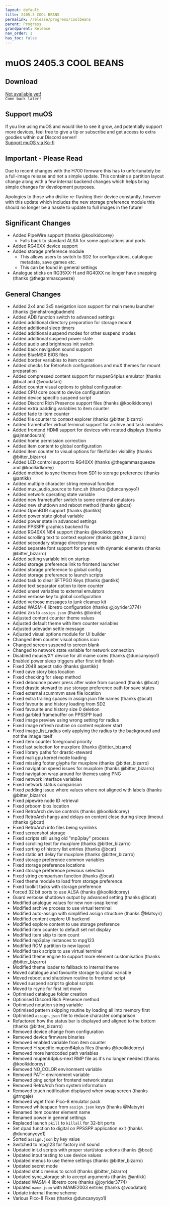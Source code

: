 ```yaml
---
layout: default
title: 2405.3 COOL BEANS
permalink: /release/progress/coolbeans
parent: Progress
grandparent: Release
nav_order: 1
has_toc: false
---
```



# muOS 2405.3 COOL BEANS
## Download
[Not available yet!]({{site.baseurl}}/release/progress/coolbeans)  
``Come back later!``

## Support muOS
If you like using muOS and would like to see it grow, and potentially support more devices, feel free to give a tip or subscribe and get access to extra goodies within our Discord server!  
[Support muOS via Ko-fi](https://ko-fi.com/xonglebongle)

## Important - Please Read
Due to recent changes with the H700 firmware this has to unfortunately be a full-image release and not a simple update. This contains a partition layout change along with a few internal backend changes which helps bring simple changes for development purposes.

Apologies to those who dislike re-flashing their device constantly, however with this update which includes the new storage preference module this should no longer be a hassle to update to full images in the future!
## Significant Changes
- Added PipeWire support (thanks @koolkidcorey)
  - Falls back to standard ALSA for some applications and ports
- Added RG40XX device support
- Added storage preference module
  - This allows users to switch to SD2 for configurations, catalogue metadata, save games etc.
  - This can be found in general settings
- Analogue sticks on RG35XX-H and RG40XX no longer have snapping (thanks @thegammasqueeze)
## General Changes
- Added 2x4 and 3x5 navigation icon support for main menu launcher (thanks @mehstrongbadmeh)
- Added ADB function switch to advanced settings
- Added additional directory preparation for storage mount
- Added additional sleep timers
- Added additional suspend modes for other suspend modes
- Added additional suspend power state
- Added audio and brightness init switch
- Added back navigation sound support
- Added BlueMSX BIOS files
- Added border variables to item counter
- Added checks for RetroArch configurations and muX themes for mount preparation
- Added compressed content support for mupen64plus emulator (thanks @bcat and @voodatari)
- Added counter visual options to global configuration
- Added CPU core count to device configuration
- Added device specific suspend script
- Added Discord Rich Presence support files (thanks @koolkidcorey)
- Added extra padding variables to item counter
- Added fade to item counter
- Added file counter to context explorer (thanks @bitter_bizarro)
- Added framebuffer virtual terminal support for archive and task modules
- Added frontend HDMI support for devices with rotated displays (thanks @ajmandourah)
- Added home permission correction
- Added item content to global configuration
- Added item counter to visual options for file/folder visibility (thanks @bitter_bizarro)
- Added LED control support to RG40XX (thanks @thegammasqueeze and @koolkidkorey)
- Added method to sync themes from SD1 to storage preference (thanks @antikk)
- Added multiple character string removal function
- Added mux_audio_source to func.sh (thanks @duncanyoyo1)
- Added network operating state variable
- Added new framebuffer switch to some external emulators
- Added new shutdown and reboot method (thanks @bcat)
- Added OpenBOR support (thanks @antikk)
- Added power state global variable
- Added power state in advanced settings
- Added PPSSPP graphics backend fix
- Added RG40XX N64 support (thanks @koolkidcorey)
- Added scrolling text to context explorer (thanks @bitter_bizarro)
- Added secondary storage directory prep
- Added separate font support for panels with dynamic elements (thanks @bitter_bizarro)
- Added setting variable init on startup
- Added storage preference link to frontend launcher
- Added storage preference to global config
- Added storage preference to launch scripts
- Added task to clear SFTPGO Keys (thanks @antikk)
- Added text separator option to item counter
- Added unset variables to external emulators
- Added verbose key to global configuration
- Added verbose messages to junk cleanup kit
- Added WASM-4 libretro configuration (thanks @joyrider3774)
- Added zxs to `assign.json` (thanks @birdie)
- Adjusted content counter theme values
- Adjusted default theme with item counter variables
- Adjusted udevadm settle message
- Adjusted visual options module for UI builder
- Changed item counter visual options icon
- Changed screen suspend to screen blank
- Changed to network state variable for network connection
- Disabled mouse/XY device for all mame cores (thanks @duncanyoyo1)
- Enabled power sleep triggers after first init finish
- Fixed 2048 aspect ratio (thanks @antikk)
- Fixed cave story bios location
- Fixed checking for sleep method
- Fixed debounce power press after wake from suspend (thanks @bcat)
- Fixed drastic steward to use storage preference path for save states
- Fixed external scummvm save file location
- Fixed extra trailing spaces in assign.json file names (thanks @bcat)
- Fixed favourite and history loading from SD2
- Fixed favourite and history size 0 deletion
- Fixed garbled framebuffer on PPSSPP load
- Fixed image preview using wrong setting for radius
- Fixed image refresh routine on content explorer start
- Fixed image_list_radius only applying the radius to the background and not the image itself
- Fixed item counter foreground priority
- Fixed last selection for muxplore (thanks @bitter_bizarro)
- Fixed library paths for drastic-steward
- Fixed mali gpu kernel mode loading
- Fixed missing footer glyphs for muxplore (thanks @bitter_bizarro)
- Fixed navigation speed issues for muxplore (thanks @bitter_bizarro)
- Fixed navigation wrap around for themes using PNG
- Fixed network interface variables
- Fixed network status comparison
- Fixed padding issue where values where not aligned with labels (thanks @bitter_bizarro)
- Fixed pipewire node ID retrieval
- Fixed prboom bios location
- Fixed RetroArch device controls (thanks @koolkidcorey)
- Fixed RetroArch hangs and delays on content close during sleep timeout (thanks @bcat)
- Fixed RetroArch info files being symlinks
- Fixed screenshot storage
- Fixed scripts still using old "mp3play" process
- Fixed scrolling text for muxplore (thanks @bitter_bizarro)
- Fixed sorting of history list entries (thanks @bcat)
- Fixed static art delay for muxplore (thanks @bitter_bizarro)
- Fixed storage preference common variables
- Fixed storage preference locations
- Fixed storage preference previous selection
- Fixed string comparison function (thanks @bcat)
- Fixed theme module to load from storage preference
- Fixed toolkit tasks with storage preference
- Forced 32 bit ports to use ALSA (thanks @koolkidcorey)
- Guard verbose shutdown output by advanced setting (thanks @bcat)
- Modified analogue values for new non-snap kernel
- Modified archive process to use virtual terminal
- Modified auto-assign with simplified assign structure (thanks @Matsyir)
- Modified content explore UI backend
- Modified explore content to use storage preference
- Modified item counter to default set not display
- Modified item skip to item count
- Modified mp3play instances to mpg123
- Modified ROM partition to new layout
- Modified task scripts to use virtual terminal
- Modified theme engine to support more element customisation (thanks @bitter_bizarro)
- Modified theme loader to fallback to internal theme
- Moved catalogue and favourite storage to global variable
- Moved reboot and shutdown routine to frontend script
- Moved suspend script to global scripts
- Moved to rsync for first init move
- Optimised catalogue folder creation
- Optimised Discord Rich Presence method
- Optimised notation string variable
- Optimised pattern skipping routine by loading all into memory first
- Optimised `assign.json` file to reduce character comparison
- Refactored how the status bar is displayed and aligned to the bottom (thanks @bitter_bizarro)
- Removed device change from configuration
- Removed device firmware binaries
- Removed enabled variable from item counter
- Removed H specific mupen64plus files (thanks @koolkidcorey)
- Removed more hardcoded path variables
- Removed mupen64plus-next RMP file as it's no longer needed (thanks @koolkidcorey)
- Removed NO_COLOR environment variable
- Removed PATH environment variable
- Removed ping script for frontend network status
- Removed RetroArch from system information
- Removed touch notification displayed when swap screen (thanks @trngaje)
- Removed wget from Pico-8 emulator pack
- Removed whitespace from `assign.json` keys (thanks @Matsyir)
- Renamed item counter element name
- Renamed power in general settings
- Replaced launch `pkill` to `killall` for 32-bit ports
- Set dpad function to digital on PPSSPP application exit (thanks @duncanyoyo1)
- Sorted `assign.json` by key value
- Switched to mpg123 for factory init sound
- Updated init.d scripts with proper start/stop actions (thanks @bcat)
- Updated input testing to use device values
- Updated menus to use theme settings (thanks @bitter_bizarro)
- Updated secret mode
- Updated static menus to scroll (thanks @bitter_bizarro)
- Updated sync_storage.sh to accept arguments (thanks @antikk)
- Updated WASM-4 libretro core (thanks @joyrider3774)
- Updated `name.json` with MAME2003 entries (thanks @voodatari)
- Update internal theme scheme
- Various Pico-8 Fixes (thanks @duncanyoyo1)
